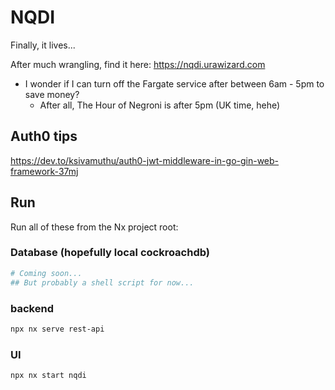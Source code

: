 # NQDI

Finally, it lives...

After much wrangling, find it here: https://nqdi.urawizard.com
- I wonder if I can turn off the Fargate service after between 6am - 5pm to save money?
  - After all, The Hour of Negroni is after 5pm (UK time, hehe)

## Auth0 tips

https://dev.to/ksivamuthu/auth0-jwt-middleware-in-go-gin-web-framework-37mj

## Run

Run all of these from the Nx project root:

### Database (hopefully local cockroachdb)

```sh
# Coming soon...
## But probably a shell script for now...
```

### backend

```sh
npx nx serve rest-api
```

### UI

```sh
npx nx start nqdi
```
